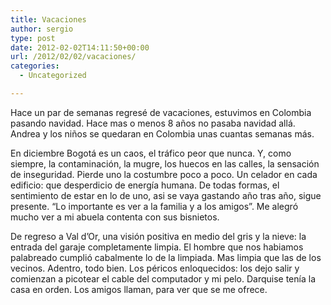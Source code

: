 ```yaml
---
title: Vacaciones
author: sergio
type: post
date: 2012-02-02T14:11:50+00:00
url: /2012/02/02/vacaciones/
categories:
  - Uncategorized

---
```

Hace un par de semanas regresé de vacaciones, estuvimos en Colombia pasando navidad. Hace mas o menos 8 años no pasaba navidad allá. Andrea y los niños se quedaran en Colombia unas cuantas semanas más.

En diciembre Bogotá es un caos, el tráfico peor que nunca. Y, como siempre, la contaminación, la mugre, los huecos en las calles, la sensación de inseguridad. Pierde uno la costumbre poco a poco. Un celador en cada edificio: que desperdicio de energía humana. De todas formas, el sentimiento de estar en lo de uno, asi se vaya gastando año tras año, sigue presente. &#8220;Lo importante es ver a la familia y a los amigos&#8221;. Me alegró mucho ver a mi abuela contenta con sus bisnietos.

De regreso a Val d&#8217;Or, una visión positiva en medio del gris y la nieve: la entrada del garaje completamente limpia. El hombre que nos habiamos palabreado cumplió cabalmente lo de la limpiada. Mas limpia que las de los vecinos. Adentro, todo bien. Los péricos enloquecidos: los dejo salir y comienzan a picotear el cable del computador y mi pelo. Darquise tenía la casa en orden. Los amigos llaman, para ver que se me ofrece.